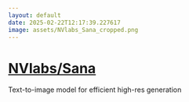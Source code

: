 ```yaml
---
layout: default
date: 2025-02-22T12:17:39.227617
image: assets/NVlabs_Sana_cropped.png
---
```


# [NVlabs/Sana](https://github.com/NVlabs/Sana)

Text-to-image model for efficient high-res generation
